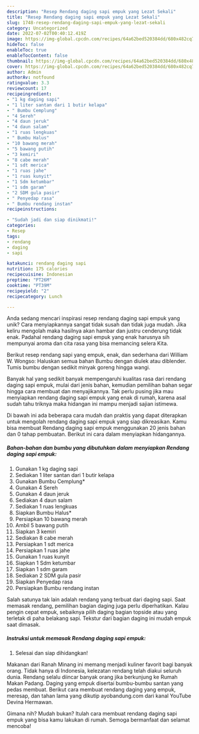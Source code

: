 ```yaml
---
description: "Resep Rendang daging sapi empuk yang Lezat Sekali"
title: "Resep Rendang daging sapi empuk yang Lezat Sekali"
slug: 1748-resep-rendang-daging-sapi-empuk-yang-lezat-sekali
category: Uncategorized
date: 2022-07-02T00:40:12.419Z
image: https://img-global.cpcdn.com/recipes/64a62bed520384dd/680x482cq70/rendang-daging-sapi-empuk-foto-resep-utama.jpg
hideToc: false
enableToc: true
enableTocContent: false
thumbnail: https://img-global.cpcdn.com/recipes/64a62bed520384dd/680x482cq70/rendang-daging-sapi-empuk-foto-resep-utama.jpg
cover: https://img-global.cpcdn.com/recipes/64a62bed520384dd/680x482cq70/rendang-daging-sapi-empuk-foto-resep-utama.jpg
author: Admin
authorAv: notfound
ratingvalue: 3.3
reviewcount: 17
recipeingredient:
- "1 kg daging sapi"
- "1 liter santan dari 1 butir kelapa"
- " Bumbu Cemplung"
- "4 Sereh"
- "4 daun jeruk"
- "4 daun salam"
- "1 ruas lengkuas"
- " Bumbu Halus"
- "10 bawang merah"
- "5 bawang putih"
- "3 kemiri"
- "8 cabe merah"
- "1 sdt merica"
- "1 ruas jahe"
- "1 ruas kunyit"
- "1 Sdm ketumbar"
- "1 sdm garam"
- "2 SDM gula pasir"
- " Penyedap rasa"
- " Bumbu rendang instan"
recipeinstructions:

- "Sudah jadi dan siap dinikmati!"
categories:
- Resep
tags:
- rendang
- daging
- sapi

katakunci: rendang daging sapi 
nutrition: 175 calories
recipecuisine: Indonesian
preptime: "PT26M"
cooktime: "PT39M"
recipeyield: "2"
recipecategory: Lunch

---
```





Anda sedang mencari inspirasi resep rendang daging sapi empuk yang unik? Cara menyiapkannya sangat tidak susah dan tidak juga mudah. Jika keliru mengolah maka hasilnya akan hambar dan justru cenderung tidak enak. Padahal rendang daging sapi empuk yang enak harusnya sih mempunyai aroma dan cita rasa yang bisa memancing selera Kita.





Berikut resep rendang sapi yang empuk, enak, dan sederhana dari William W. Wongso: Haluskan semua bahan Bumbu dengan diulek atau diblender. Tumis bumbu dengan sedikit minyak goreng hingga wangi.

Banyak hal yang sedikit banyak mempengaruhi kualitas rasa dari rendang daging sapi empuk, mulai dari jenis bahan, kemudian pemilihan bahan segar hingga cara membuat dan menyajikannya. Tak perlu pusing jika mau menyiapkan rendang daging sapi empuk yang enak di rumah, karena asal sudah tahu triknya maka hidangan ini mampu menjadi sajian istimewa.






Di bawah ini ada beberapa cara mudah dan praktis yang dapat diterapkan untuk mengolah rendang daging sapi empuk yang siap dikreasikan. Kamu bisa membuat Rendang daging sapi empuk menggunakan 20 jenis bahan dan 0 tahap pembuatan. Berikut ini cara dalam menyiapkan hidangannya.

<!--inarticleads1-->

##### Bahan-bahan dan bumbu yang dibutuhkan dalam menyiapkan Rendang daging sapi empuk:

1. Gunakan 1 kg daging sapi
1. Sediakan 1 liter santan dari 1 butir kelapa
1. Gunakan  Bumbu Cemplung*
1. Gunakan 4 Sereh
1. Gunakan 4 daun jeruk
1. Sediakan 4 daun salam
1. Sediakan 1 ruas lengkuas
1. Siapkan  Bumbu Halus*
1. Persiapkan 10 bawang merah
1. Ambil 5 bawang putih
1. Siapkan 3 kemiri
1. Sediakan 8 cabe merah
1. Persiapkan 1 sdt merica
1. Persiapkan 1 ruas jahe
1. Gunakan 1 ruas kunyit
1. Siapkan 1 Sdm ketumbar
1. Siapkan 1 sdm garam
1. Sediakan 2 SDM gula pasir
1. Siapkan  Penyedap rasa
1. Persiapkan  Bumbu rendang instan


Salah satunya tak lain adalah rendang yang terbuat dari daging sapi. Saat memasak rendang, pemilihan bagian daging juga perlu diperhatikan. Kalau pengin cepat empuk, sebaiknya pilih daging bagian topside atau yang terletak di paha belakang sapi. Tekstur dari bagian daging ini mudah empuk saat dimasak. 

<!--inarticleads2-->

##### Instruksi untuk memasak Rendang daging sapi empuk:


1. Selesai dan siap dihidangkan!

Makanan dari Ranah Minang ini memang menjadi kuliner favorit bagi banyak orang. Tidak hanya di Indonesia, kelezatan rendang telah diakui seluruh dunia. Rendang selalu diincar banyak orang jika berkunjung ke Rumah Makan Padang. Daging yang empuk disertai bumbu-bumbu santan yang pedas membuat. Berikut cara membuat rendang daging yang empuk, meresap, dan tahan lama yang dikutip ayobandung.com dari kanal YouTube Devina Hermawan. 

Gimana nih? Mudah bukan? Itulah cara membuat rendang daging sapi empuk yang bisa kamu lakukan di rumah. Semoga bermanfaat dan selamat mencoba!
